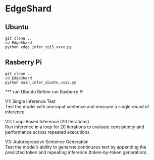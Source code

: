 # EdgeShard

## Ubuntu
```
git clone ..
cd EdgeShard
python edge_infer_rpi5_vxxx.py
```

## Rasberry Pi
```
git clone ..
cd EdgeShard
python main_infer_ubuntu_vxxx.py
```

*** run Ubuntu Before run Rasberry Pi

V1: Single Inference Test  
Test the model with one input sentence and measure a single round of inference.  

V2: Loop-Based Inference (20 Iterations)  
Run inference in a loop for 20 iterations to evaluate consistency and performance across repeated executions.  

V3: Autoregressive Sentence Generation  
Test the model’s ability to generate continuous text by appending the predicted token and repeating inference (token-by-token generation).
